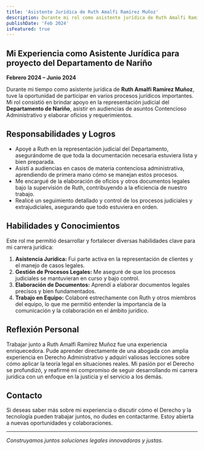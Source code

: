 ```yaml
---
title: 'Asistente Jurídica de Ruth Amalfi Ramírez Muñoz'
description: Durante mi rol como asistente jurídica de Ruth Amalfi Ramírez Muñoz, brindé apoyo en la representación judicial del Departamento de Nariño y en la asistencia a audiencias en materia Contencioso Administrativo.
publishDate: 'Feb 2024'
isFeatured: true
---
```


## Mi Experiencia como Asistente Jurídica para proyecto del Departamento de Nariño

**Febrero 2024 – Junio 2024**

Durante mi tiempo como asistente jurídica de **Ruth Amalfi Ramírez Muñoz**, tuve la oportunidad de participar en varios procesos jurídicos importantes. Mi rol consistió en brindar apoyo en la representación judicial del **Departamento de Nariño**, asistir en audiencias de asuntos Contencioso Administrativo y elaborar oficios y requerimientos.

## Responsabilidades y Logros

- Apoyé a Ruth en la representación judicial del Departamento, asegurándome de que toda la documentación necesaria estuviera lista y bien preparada.
- Asistí a audiencias en casos de materia contenciosa administrativa, aprendiendo de primera mano cómo se manejan estos procesos.
- Me encargué de la elaboración de oficios y otros documentos legales bajo la supervisión de Ruth, contribuyendo a la eficiencia de nuestro trabajo.
- Realicé un seguimiento detallado y control de los procesos judiciales y extrajudiciales, asegurando que todo estuviera en orden.

## Habilidades y Conocimientos

Este rol me permitió desarrollar y fortalecer diversas habilidades clave para mi carrera jurídica:

1. **Asistencia Jurídica:** Fui parte activa en la representación de clientes y el manejo de casos legales.
2. **Gestión de Procesos Legales:** Me aseguré de que los procesos judiciales se mantuvieran en curso y bajo control.
3. **Elaboración de Documentos:** Aprendí a elaborar documentos legales precisos y bien fundamentados.
4. **Trabajo en Equipo:** Colaboré estrechamente con Ruth y otros miembros del equipo, lo que me permitió entender la importancia de la comunicación y la colaboración en el ámbito jurídico.

## Reflexión Personal

Trabajar junto a Ruth Amalfi Ramírez Muñoz fue una experiencia enriquecedora. Pude aprender directamente de una abogada con amplia experiencia en Derecho Administrativo y adquirí valiosas lecciones sobre cómo aplicar la teoría legal en situaciones reales. Mi pasión por el Derecho se profundizó, y reafirmé mi compromiso de seguir desarrollando mi carrera jurídica con un enfoque en la justicia y el servicio a los demás.

## Contacto

Si deseas saber más sobre mi experiencia o discutir cómo el Derecho y la tecnología pueden trabajar juntos, no dudes en contactarme. Estoy abierta a nuevas oportunidades y colaboraciones.

---

_Construyamos juntos soluciones legales innovadoras y justas._